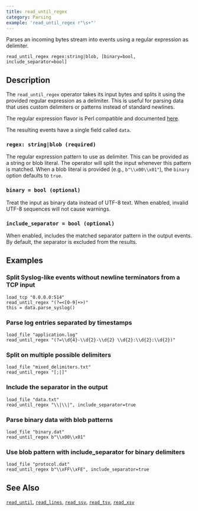 ```yaml
---
title: read_until_regex
category: Parsing
example: 'read_until_regex r"\s+"'
---
```


Parses an incoming bytes stream into events using a regular expression as delimiter.

```tql
read_until_regex regex:string|blob, [binary=bool, include_separator=bool]
```

## Description

The `read_until_regex` operator takes its input bytes and splits it using the
provided regular expression as a delimiter. This is useful for parsing data that
uses custom delimiters or patterns instead of standard newlines.

The regular expression flavor is Perl compatible and documented
[here](https://www.boost.org/doc/libs/1_88_0/libs/regex/doc/html/boost_regex/syntax/perl_syntax.html).

The resulting events have a single field called `data`.

### `regex: string|blob (required)`

The regular expression pattern to use as delimiter. This can be provided as a string
or blob literal. The operator will split the input whenever this pattern is matched.
When a blob literal is provided (e.g., `b"\\x00\\x01"`), the `binary` option defaults to `true`.

### `binary = bool (optional)`

Treat the input as binary data instead of UTF-8 text. When enabled, invalid
UTF-8 sequences will not cause warnings.

### `include_separator = bool (optional)`

When enabled, includes the matched separator pattern in the output events. By
default, the separator is excluded from the results.

## Examples

### Split Syslog-like events without newline terminators from a TCP input

```tql
load_tcp "0.0.0.0:514"
read_until_regex "(?=<[0-9]+>)"
this = data.parse_syslog()
```

### Parse log entries separated by timestamps

```tql
load_file "application.log"
read_until_regex "(?=\\d{4}-\\d{2}-\\d{2} \\d{2}:\\d{2}:\\d{2})"
```

### Split on multiple possible delimiters

```tql
load_file "mixed_delimiters.txt"
read_until_regex "[;|]"
```

### Include the separator in the output

```tql
load_file "data.txt"
read_until_regex "\\|\\|", include_separator=true
```

### Parse binary data with blob patterns

```tql
load_file "binary.dat"
read_until_regex b"\\x00\\x01"
```

### Use blob pattern with include_separator for binary delimiters

```tql
load_file "protocol.dat"
read_until_regex b"\\xFF\\xFE", include_separator=true
```

## See Also

[`read_until`](/reference/operators/read_until),
[`read_lines`](/reference/operators/read_lines),
[`read_ssv`](/reference/operators/read_ssv),
[`read_tsv`](/reference/operators/read_tsv),
[`read_xsv`](/reference/operators/read_xsv)
